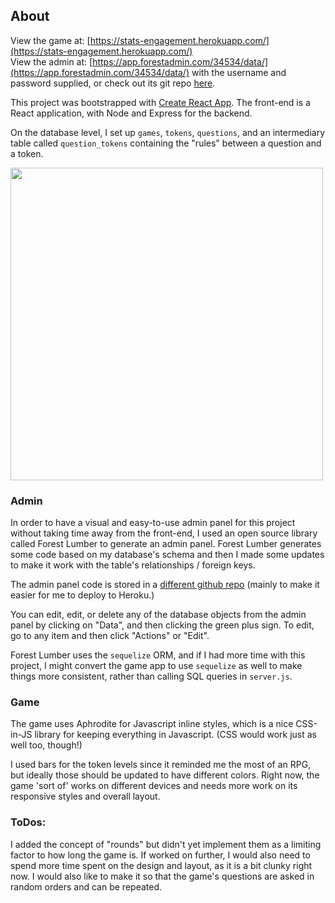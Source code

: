 ## About

View the game at: [https://stats-engagement.herokuapp.com/](https://stats-engagement.herokuapp.com/)
<br/>
View the admin at: [https://app.forestadmin.com/34534/data/](https://app.forestadmin.com/34534/data/) with the username and password supplied, or check out its git repo [here]('https://github.com/antoniablair/stats-engagement-admin').

This project was bootstrapped with [Create React App](https://github.com/facebook/create-react-app). 
The front-end is a React application, with Node and Express for the backend. 

On the database level, I set up `games`, `tokens`, `questions`, and an intermediary table called 
`question_tokens` containing the "rules" between a question and a token. 

<img src="https://github.com/antoniablair/stats-engagement/blob/master/client/src/images/screenshot.png" width="500">

###  Admin

In order to have a visual and easy-to-use admin panel for this project without taking time away from the front-end, I used an open source library called Forest Lumber to generate an admin panel. Forest Lumber generates some code based on my database's schema and then I made some updates to make it work with the table's relationships / foreign keys. 

The admin panel code is stored in a [different github repo]('https://github.com/antoniablair/stats-engagement-admin') 
(mainly to make it easier for me to deploy to Heroku.)

You can edit, edit, or delete any of the database objects from the admin panel by clicking on 
"Data", and then clicking the green plus sign. To edit, go to any item and then click "Actions" 
or "Edit". 

Forest Lumber uses the `sequelize` ORM, and if I had more time with this project, I might convert the 
game app to use `sequelize` as well to make things more consistent, rather than calling SQL queries in `server.js`.  

### Game 

The game uses Aphrodite for Javascript inline styles, which is a nice CSS-in-JS library for keeping 
everything in Javascript. (CSS would work just as well too, though!) 

I used bars for the token levels since it reminded me the most of an RPG, 
but ideally those should be updated to have different colors. Right now, the game 'sort of' works on different devices and needs more work on its responsive styles and overall layout. 
 
### ToDos:
I added the concept of "rounds" but didn't yet implement them as a limiting factor to how long the game is. 
If worked on further, I would also need to spend more time spent on the design and layout, as it is a bit clunky right now.  I would also like to make it so 
that the game's questions are asked in random orders and can be repeated.
